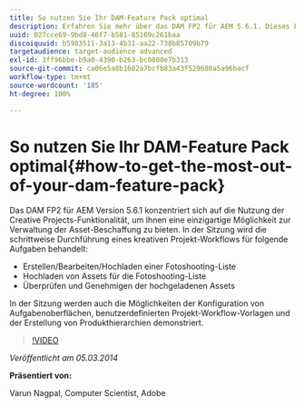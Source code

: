 ```yaml
---
title: So nutzen Sie Ihr DAM-Feature Pack optimal
description: Erfahren Sie mehr über das DAM FP2 für AEM 5.6.1. Dieses Feature Pack konzentriert sich auf die Nutzung der Creative Projects-Funktionalität, um Ihnen eine einzigartige Möglichkeit zur Verwaltung der Asset-Beschaffung zu bieten. In dieser Sitzung wird Schritt für Schritt ein kreativer Projekt-Workflow zum Erstellen, Bearbeiten und Hochladen einer Fotoshooting-Liste sowie zum Hochladen von Assets anhand der Fotoshooting-Liste erläutert. Auch die Überprüfung und Genehmigung der hochgeladenen Assets wird behandelt. Außerdem lernen Sie die Konfiguration von Aufgabenoberflächen, Workflow-Vorlagen für benutzerdefinierte Projekte und die Erstellung von Produkthierarchien kennen.
uuid: 027cce69-9bd8-46f7-b581-85169c261baa
discoiquuid: b5983511-3a13-4b31-aa22-738b85709b79
targetaudience: target-audience advanced
exl-id: 3ff96bbe-b9a0-4390-b263-bc0800e7b313
source-git-commit: ca06e5a8b1602a7bcfb83a43f529680a5a96bacf
workflow-type: tm+mt
source-wordcount: '185'
ht-degree: 100%

---
```


# So nutzen Sie Ihr DAM-Feature Pack optimal{#how-to-get-the-most-out-of-your-dam-feature-pack}

Das DAM FP2 für AEM Version 5.6.1 konzentriert sich auf die Nutzung der Creative Projects-Funktionalität, um Ihnen eine einzigartige Möglichkeit zur Verwaltung der Asset-Beschaffung zu bieten. In der Sitzung wird die schrittweise Durchführung eines kreativen Projekt-Workflows für folgende Aufgaben behandelt:

* Erstellen/Bearbeiten/Hochladen einer Fotoshooting-Liste
* Hochladen von Assets für die Fotoshooting-Liste
* Überprüfen und Genehmigen der hochgeladenen Assets

In der Sitzung werden auch die Möglichkeiten der Konfiguration von Aufgabenoberflächen, benutzerdefinierten Projekt-Workflow-Vorlagen und der Erstellung von Produkthierarchien demonstriert.

>[!VIDEO](https://video.tv.adobe.com/v/19523/?quality=9)

*Veröffentlicht am 05.03.2014*

**Präsentiert von:**

Varun Nagpal, Computer Scientist, Adobe

<!--
[Get back to the Overview](https://helpx.adobe.com/experience-manager/kt/eseminars/gems/aem-index.html)
-->
